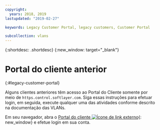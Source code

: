 ```yaml
---
copyright:
  years: 2018, 2019
lastupdated: "2019-02-27"

keywords: Legacy Customer Portal, legacy customers, Customer Portal

subcollection: vlans
---
```


{:shortdesc: .shortdesc}
{:new_window: target="_blank"}
 
# Portal do cliente anterior
{:#legacy-customer-portal}
 
Alguns clientes anteriores têm acesso ao Portal do Cliente somente por meio de `https.control.softlayer.com`. Siga essas instruções para efetuar login, em seguida, execute qualquer uma das atividades conforme descrito na documentação das VLANs. 

Em seu navegador, abra o [Portal do cliente ![Ícone de link externo](../../icons/launch-glyph.svg "Ícone de link externo")](https://control.softlayer.com/){: new_window} e efetue login em sua conta.
